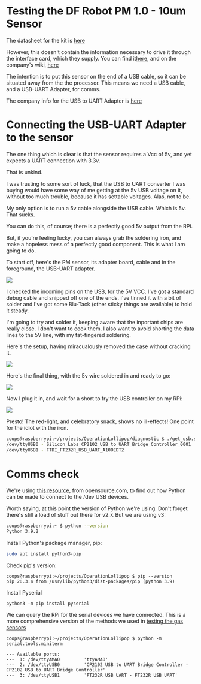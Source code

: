 # Testing the DF Robot PM 1.0 - 10um Sensor 

The datasheet for the kit is [here](https://cdn.jsdelivr.net/gh/RescueStationCIC/OperationLollipopResources/sensor/pm/datasheet/PMS5003ST_series_data_manual_English_V2.6.pdf)  

However, this doesn't contain the information necessary to drive it through the interface card, which they supply. You can find it[here](https://www.dfrobot.com/product-1612.html), and on the company's wiki, [here](https://wiki.dfrobot.com/Air_Quality_Monitor__PM_2.5_Temperature_and_Humidity_Sensor__SKU__SEN0233#target_6)

The intention is to put this sensor on the end of a USB cable, so it can be situated away from the the processor. This means we need a USB cable, and a USB-UART Adapter, for comms.

The company info for the USB to UART Adapter is [here](https://www.deshide.com/product-details.html?pid=303205&_t=1661493660)


# Connecting the USB-UART Adapter to the sensor 

The one thing which is clear is that the sensor requires a Vcc of 5v, and yet expects a UART connection with 3.3v. 

That is unkind.  
 
I was trusting to some sort of luck, that the USB to UART converter I was buying would have some way of me getting at the 5v USB voltage on it, without too much trouble, because it has settable voltages. Alas, not to be.

My only option is to run a 5v cable alongside the USB cable. Which is 5v. That sucks.

You can do this, of course; there is a perfectly good 5v output from the RPi. 

But, if you're feeling lucky, you can always grab the soldering iron, and make a hopeless mess of a perfectly good component. This is what I am going to do.

To start off, here's the PM sensor, its adapter board, cable and in the foreground, the USB-UART adapter.

![](https://cdn.jsdelivr.net/gh/RescueStationCIC/OperationLollipopResources/sensor/pm/photo/IMG_0293.jpeg)  

I checked the incoming pins on the USB, for the 5V VCC. I've got a standard debug cable and snipped off one of the ends. I've tinned it with a bit of solder and I've got some Blu-Tack (other sticky things are available) to hold it steady.

I'm going to try and solder it, keeping aware that the inportant chips are really close. I don't want to cook them. I also want to avoid shorting the data lines to the 5V line, with my fat-fingered soldering.

Here's the setup, having miracualously removed the case without cracking it.

![](https://cdn.jsdelivr.net/gh/RescueStationCIC/OperationLollipopResources/sensor/pm/photo/IMG_0296.jpeg)  

Here's the final thing, with the 5v wire soldered in and ready to go:

![](https://cdn.jsdelivr.net/gh/RescueStationCIC/OperationLollipopResources/sensor/pm/photo/IMG_0300.jpeg) 

Now I plug it in, and wait for a short to fry the USB controller on my RPi:

![](https://cdn.jsdelivr.net/gh/RescueStationCIC/OperationLollipopResources/sensor/pm/photo/IMG_0301.jpeg) 

Presto! The red-light, and celebratory snack, shows no ill-effects! One point for the idiot with the iron.


```bash
coops@raspberrypi:~/projects/OperationLollipop/diagnostic $ ./get_usb.sh
/dev/ttyUSB0 - Silicon_Labs_CP2102_USB_to_UART_Bridge_Controller_0001
/dev/ttyUSB1 - FTDI_FT232R_USB_UART_A10OEDT2
```

# Comms check

We're using [this resource](https://opensource.com/article/20/5/usb-port-raspberry-pi-python), from opensource.com, to find out how Python can be made to connect to the /dev USB devices.

Worth saying, at this point the version of Python we're using. Don't forget there's still a load of stuff out there for v2.7. But we are using v3:

```bash
coops@raspberrypi:~ $ python --version
Python 3.9.2
```
Install Python's package manager, pip:

```bash
sudo apt install python3-pip
```

Check pip's version:
```
coops@raspberrypi:~/projects/OperationLollipop $ pip --version
pip 20.3.4 from /usr/lib/python3/dist-packages/pip (python 3.9)
```


Install Pyserial

```
python3 -m pip install pyserial
```

We can query the RPi for the serial devices we have connected. This is a more comprehensive version of the methods we used in [testing the gas sensors](../../gas/testing/testing_ethanol.md)

```
coops@raspberrypi:~/projects/OperationLollipop $ python -m serial.tools.miniterm

--- Available ports:
---  1: /dev/ttyAMA0         'ttyAMA0'
---  2: /dev/ttyUSB0         'CP2102 USB to UART Bridge Controller - CP2102 USB to UART Bridge Controller'
---  3: /dev/ttyUSB1         'FT232R USB UART - FT232R USB UART'
```




